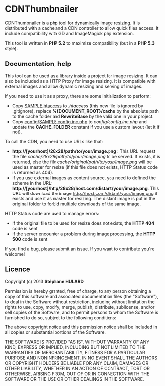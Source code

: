 # CDNThumbnailer

CDNThumbnailer is a php tool for dynamically image resizing. It is distributed with a cache and a CDN controller to allow quick files access. It include compatibility with GD and ImageMagick php extension.

This tool is written in **PHP 5.2** to maximize compatibility (but in a **PHP 5.3** style).

## Documentation, help

This tool can be used as a library inside a project for image resizing. It can also be included as a HTTP Proxy for image resizing.
It is compatible with external images and allow dynamic resizing and serving of images.

If you need to use it as a proxy, there are some initialization to perform:

 - Copy [SAMPLE.htaccess](SAMPLE.htaccess) to *.htaccess* (this new file is ignored by .gitignore), replace **%{DOCUMENT_ROOT}/cache** by the absolute path to the cache folder and **RewriteBase** by the valid one in your project.
 - Copy [config/SAMPLE.config.inc.php](config/SAMPLE.config.inc.php) to *config/config.inc.php* and update the **CACHE_FOLDER** constant if you use a custom layout (let it if not).
 
To call the CDN, you need to use URLs like that:

 - **http://[yourhost]/28x28/path/to/your/image.png** : This URL request the file *cache/28x28/path/to/your/image.png* to be served. If exists, it is returned, else the file *cache/original/path/to/your/image.png* will be used as master for resize (if this file does not exists, HTTP Status code is returned as 404).
 - If you use external images as content source, you need to defined the scheme in the URL: **http://[yourhost]/http/28x28/host.com/distant/your/image.png**. This URL will download the image http://host.com/distant/your/image.png if exists and use it as master for resizing. The distant image is put in the original folder to forbid multiple downloads of the same image.

HTTP Status code are used to manage errors:

 - If the original file to be used for resize does not exists, the **HTTP 404** code is sent
 - If the server encounter a problem during image processing, the **HTTP 500** code is sent

If you find a bug, please submit an issue. If you want to contribute you're welcome!


## Licence

Copyright (c) 2013 **Stéphane HULARD**

Permission is hereby granted, free of charge, to any person obtaining a copy of this software and associated documentation files (the "Software"), to deal in the Software without restriction, including without limitation the rights to use, copy, modify, merge, publish, distribute, sublicense, and/or sell copies of the Software, and to permit persons to whom the Software is furnished to do so, subject to the following conditions:

The above copyright notice and this permission notice shall be included in all copies or substantial portions of the Software.

THE SOFTWARE IS PROVIDED "AS IS", WITHOUT WARRANTY OF ANY KIND, EXPRESS OR IMPLIED, INCLUDING BUT NOT LIMITED TO THE WARRANTIES OF MERCHANTABILITY, FITNESS FOR A PARTICULAR PURPOSE AND NONINFRINGEMENT. IN NO EVENT SHALL THE AUTHORS OR COPYRIGHT HOLDERS BE LIABLE FOR ANY CLAIM, DAMAGES OR OTHER LIABILITY, WHETHER IN AN ACTION OF CONTRACT, TORT OR OTHERWISE, ARISING FROM, OUT OF OR IN CONNECTION WITH THE SOFTWARE OR THE USE OR OTHER DEALINGS IN THE SOFTWARE.

